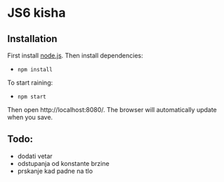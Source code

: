 # JS6 kisha

## <a name="Installation"></a>Installation ##

First install  [node.js](https://nodejs.org). Then install dependencies:
* `npm install`

To start raining:
* `npm start`

Then open http://localhost:8080/. The browser will automatically update when you save.

## Todo:
* dodati vetar
* odstupanja od konstante brzine
* prskanje kad padne na tlo
